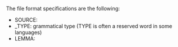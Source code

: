 The file format specifications are the following:
- SOURCE: 
- _TYPE: grammatical type (TYPE is often a reserved word in some languages)
- LEMMA: 
